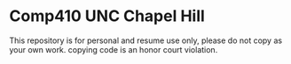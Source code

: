 # Comp410 UNC Chapel Hill
This repository is for personal  and resume use only, please do not copy as your own work.
copying code is an honor court violation.
